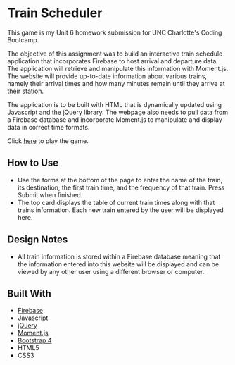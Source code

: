 # Train Scheduler

This game is my Unit 6 homework submission for UNC Charlotte's Coding Bootcamp.  

The objective of this assignment was to build an interactive train schedule application that incorporates Firebase to host arrival and 
departure data. The application will retrieve and manipulate this information with Moment.js. The website will provide up-to-date 
information about various trains, namely their arrival times and how many minutes remain until they arrive at their station.

The application is to be built with HTML that is dynamically updated using Javascript and the jQuery library. The webpage also needs to 
pull data from a Firebase database and incorporate Moment.js to manipulate and display data in correct time formats.

Click [here]( https://chrisboyce886.github.io/Train-Scheduler/ ) to play the game. 


## How to Use
* Use the forms at the bottom of the page to enter the name of the train, its destination, the first train time, and the frequency of that train. Press Submit when finished. 
* The top card displays the table of current train times along with that trains information. Each new train entered by the user will be displayed here. 


## Design Notes
* All train information is stored within a Firebase database meaning that the information entered into this website will be displayed and can be viewed by any other user using a different browser or computer. 


## Built With
* [Firebase](https://firebase.google.com/)
* Javascript
* [jQuery](https://jquery.com/)
* [Moment.js](https://momentjs.com/)
* [Bootstrap 4](https://getbootstrap.com/)
* HTML5
* CSS3
